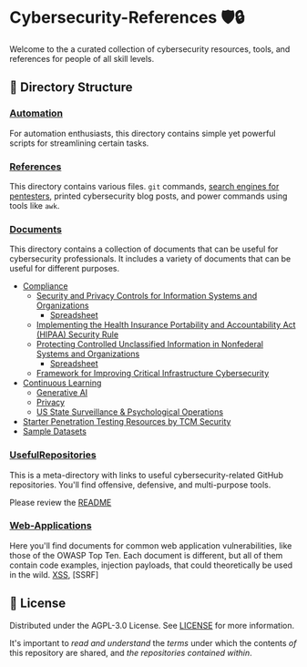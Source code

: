 
# Cybersecurity-References 🛡️🔒

Welcome to the a curated collection of cybersecurity resources, tools, and references for people of all skill levels.

## 📁 Directory Structure

### [Automation](./AutomationScripts)

For automation enthusiasts, this directory contains simple yet powerful scripts for streamlining certain tasks. 

### [References](./References)

This directory contains various files. `git` commands, [search engines for pentesters](./References/Search_Engines_for_Pentesters.jpg), printed cybersecurity blog posts, and power commands using tools like `awk`.

### [Documents](./Documents)

This directory contains a collection of documents that can be useful for cybersecurity professionals. It includes a variety of documents that can be useful for different purposes.
- [Compliance](./Documents/Compliance)
    - [Security and Privacy Controls for Information Systems and Organizations](./Documents/Compliance//800-53r5/SP_800-53_v5_1-derived-OSCAL.pdf "PDF")
        - [Spreadsheet](./Documents/Compliance/800-53r5/sp800-53r5-control-catalog.xlsx "XLSX")
    - [Implementing the Health Insurance Portability and Accountability Act (HIPAA) Security Rule](./Documents/Compliance/800-66r2/NIST.SP.800-66r2.pdf "PDF")
    - [Protecting Controlled Unclassified Information in Nonfederal Systems and Organizations](./Documents/Compliance/800-171/NIST.SP.800-171r2.pdf "PDF")
        - [Spreadsheet](./Documents/Compliance/800-171/NIST.SP.800-171r2.pdf "XLSX")
    - [Framework for Improving Critical Infrastructure Cybersecurity](./Documents/Compliance/NIST.CSWP.04162018.pdf "PDF")
- [Continuous Learning](./Documents/Continuous-Learning/)
    - [Generative AI](./Documents/Continuous-Learning/Generative-AI/)
    - [Privacy](./Documents/Continuous-Learning/Privacy/ "Learn about digital privacy.")
    - [US State Surveillance & Psychological Operations](./Documents/Continuous-Learning/US-State_Surveillance-Psyops/ "Learn about state-sanctioned psyops in the US and abroad.")
- [Starter Penetration Testing Resources by TCM Security](./Documents/Pentest_Resources-TCM_Security/ "Resources for pentesters in the making.")
- [Sample Datasets](./Documents/Sample_Datasets/ "A collection of datasets to practice working on.")

### [UsefulRepositories](./UsefulRepositories)

This is a meta-directory with links to useful cybersecurity-related GitHub repositories. You'll find offensive, defensive, and multi-purpose tools.

Please review the [README](./UsefulRepositories/README.md)

### [Web-Applications](./Web-Applications)
Here you'll find documents for common web application vulnerabilities, like those of the OWASP Top Ten. Each document is different, but all of them contain code examples, injection payloads, that could theoretically be used in the wild. [XSS](./Web-Applications/XSS.md), [SSRF]

## 📜 License

Distributed under the AGPL-3.0 License. See [LICENSE](./LICENSE) for more information.

It's important to *read and understand* the *terms* under which the contents *of* this repository are shared, and *the repositories contained within*.